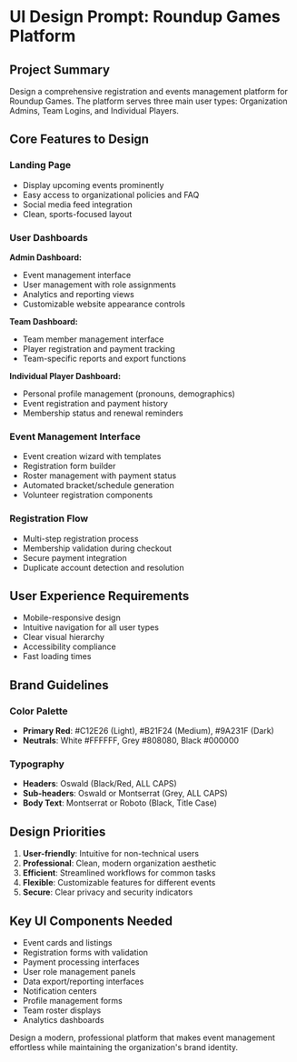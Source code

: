 # UI Design Prompt: Roundup Games Platform

## Project Summary

Design a comprehensive registration and events management platform for Roundup Games. The platform serves three main user types: Organization Admins, Team Logins, and Individual Players.

## Core Features to Design

### Landing Page

- Display upcoming events prominently
- Easy access to organizational policies and FAQ
- Social media feed integration
- Clean, sports-focused layout

### User Dashboards

**Admin Dashboard:**

- Event management interface
- User management with role assignments
- Analytics and reporting views
- Customizable website appearance controls

**Team Dashboard:**

- Team member management interface
- Player registration and payment tracking
- Team-specific reports and export functions

**Individual Player Dashboard:**

- Personal profile management (pronouns, demographics)
- Event registration and payment history
- Membership status and renewal reminders

### Event Management Interface

- Event creation wizard with templates
- Registration form builder
- Roster management with payment status
- Automated bracket/schedule generation
- Volunteer registration components

### Registration Flow

- Multi-step registration process
- Membership validation during checkout
- Secure payment integration
- Duplicate account detection and resolution

## User Experience Requirements

- Mobile-responsive design
- Intuitive navigation for all user types
- Clear visual hierarchy
- Accessibility compliance
- Fast loading times

## Brand Guidelines

### Color Palette

- **Primary Red**: #C12E26 (Light), #B21F24 (Medium), #9A231F (Dark)
- **Neutrals**: White #FFFFFF, Grey #808080, Black #000000

### Typography

- **Headers**: Oswald (Black/Red, ALL CAPS)
- **Sub-headers**: Oswald or Montserrat (Grey, ALL CAPS)
- **Body Text**: Montserrat or Roboto (Black, Title Case)

## Design Priorities

1. **User-friendly**: Intuitive for non-technical users
2. **Professional**: Clean, modern organization aesthetic
3. **Efficient**: Streamlined workflows for common tasks
4. **Flexible**: Customizable features for different events
5. **Secure**: Clear privacy and security indicators

## Key UI Components Needed

- Event cards and listings
- Registration forms with validation
- Payment processing interfaces
- User role management panels
- Data export/reporting interfaces
- Notification centers
- Profile management forms
- Team roster displays
- Analytics dashboards

Design a modern, professional platform that makes event management effortless while maintaining the organization's brand identity.
